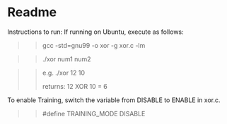 # Readme

Instructions to run:
If running on Ubuntu, execute as follows:
>> gcc -std=gnu99 -o xor -g xor.c -lm

>> ./xor num1 num2

>> e.g. ./xor 12 10
>>
>> returns: 12 XOR 10 = 6

To enable Training, switch the variable from DISABLE to ENABLE in xor.c.
>> #define TRAINING_MODE DISABLE
